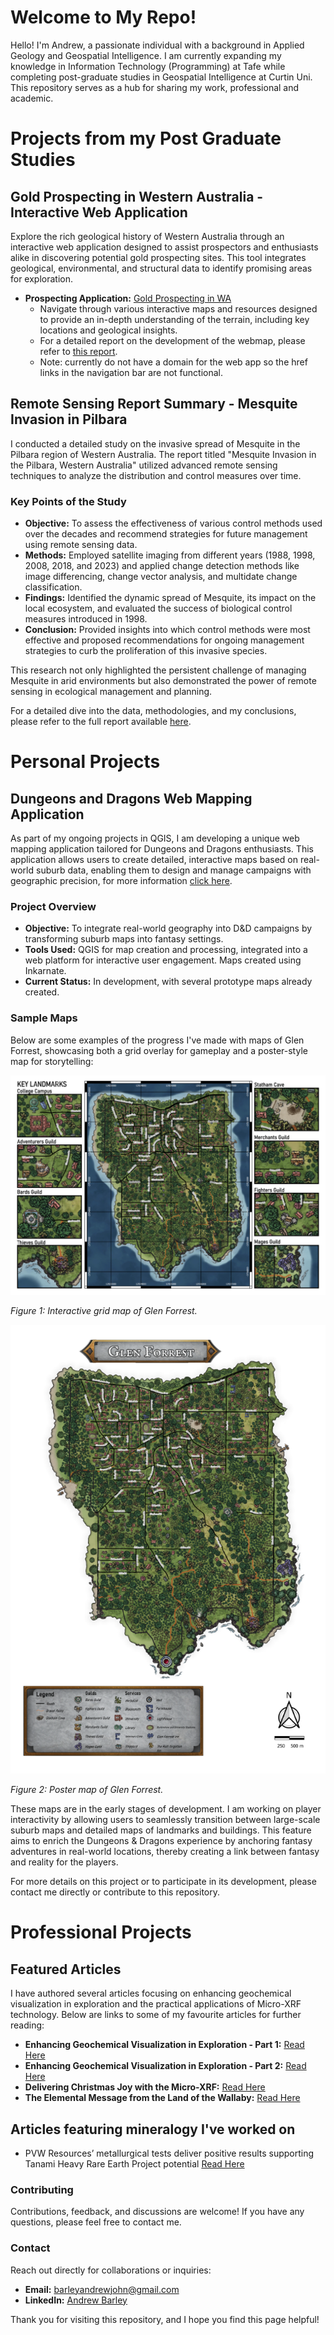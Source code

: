 # Welcome to My Repo!

Hello! I'm Andrew, a passionate individual with a background in Applied Geology and Geospatial Intelligence. I am currently expanding my knowledge in Information Technology (Programming) at Tafe while completing post-graduate studies in Geospatial Intelligence at Curtin Uni. This repository serves as a hub for sharing my work, professional and academic.

# Projects from my Post Graduate Studies

## Gold Prospecting in Western Australia - Interactive Web Application

Explore the rich geological history of Western Australia through an interactive web application designed to assist prospectors and enthusiasts alike in discovering potential gold prospecting sites. This tool integrates geological, environmental, and structural data to identify promising areas for exploration.

- **Prospecting Application:** [Gold Prospecting in WA](https://github.com/Orthopyroxene/Cover-Letter/tree/main/Prospecting%20Webmap)
  - Navigate through various interactive maps and resources designed to provide an in-depth understanding of the terrain, including key locations and geological insights.
  - For a detailed report on the development of the webmap, please refer to [this report](https://github.com/Orthopyroxene/Cover-Letter/blob/main/GIS%20Reports/Prospecting_Webmapping_App.pdf).
  - Note: currently do not have a domain for the web app so the href links in the navigation bar are not functional.

## Remote Sensing Report Summary - Mesquite Invasion in Pilbara

I conducted a detailed study on the invasive spread of Mesquite in the Pilbara region of Western Australia. The report titled "Mesquite Invasion in the Pilbara, Western Australia" utilized advanced remote sensing techniques to analyze the distribution and control measures over time.

### Key Points of the Study
- **Objective:** To assess the effectiveness of various control methods used over the decades and recommend strategies for future management using remote sensing data.
- **Methods:** Employed satellite imaging from different years (1988, 1998, 2008, 2018, and 2023) and applied change detection methods like image differencing, change vector analysis, and multidate change classification.
- **Findings:** Identified the dynamic spread of Mesquite, its impact on the local ecosystem, and evaluated the success of biological control measures introduced in 1998.
- **Conclusion:** Provided insights into which control methods were most effective and proposed recommendations for ongoing management strategies to curb the proliferation of this invasive species.

This research not only highlighted the persistent challenge of managing Mesquite in arid environments but also demonstrated the power of remote sensing in ecological management and planning.

For a detailed dive into the data, methodologies, and my conclusions, please refer to the full report available [here](https://github.com/Orthopyroxene/Cover-Letter/blob/main/GIS%20Reports/Remote_Sensing_Mesquite_Pilbara.pdf).

# Personal Projects

## Dungeons and Dragons Web Mapping Application

As part of my ongoing projects in QGIS, I am developing a unique web mapping application tailored for Dungeons and Dragons enthusiasts. This application allows users to create detailed, interactive maps based on real-world suburb data, enabling them to design and manage campaigns with geographic precision, for more information [click here](https://github.com/Orthopyroxene/Fantasy-Maps-with-QGIS/blob/main/README.md).

### Project Overview
- **Objective:** To integrate real-world geography into D&D campaigns by transforming suburb maps into fantasy settings.
- **Tools Used:** QGIS for map creation and processing, integrated into a web platform for interactive user engagement. Maps created using Inkarnate.
- **Current Status:** In development, with several prototype maps already created.

### Sample Maps
Below are some examples of the progress I've made with maps of Glen Forrest, showcasing both a grid overlay for gameplay and a poster-style map for storytelling:

![Glen Forrest Grid](https://github.com/Orthopyroxene/Cover-Letter/blob/main/Images/Glen_Forrest_Grid.png)

*Figure 1: Interactive grid map of Glen Forrest.*

![Glen Forrest Poster](https://github.com/Orthopyroxene/Cover-Letter/blob/main/Images/Glen_Forrest_Poster.png)

*Figure 2: Poster map of Glen Forrest.*

These maps are in the early stages of development. I am working on player interactivity by allowing users to seamlessly transition between large-scale suburb maps and detailed maps of landmarks and buildings. This feature aims to enrich the Dungeons & Dragons experience by anchoring fantasy adventures in real-world locations, thereby creating a link between fantasy and reality for the players.

For more details on this project or to participate in its development, please contact me directly or contribute to this repository.

# Professional Projects

## Featured Articles

I have authored several articles focusing on enhancing geochemical visualization in exploration and the practical applications of Micro-XRF technology. Below are links to some of my favourite articles for further reading:

- **Enhancing Geochemical Visualization in Exploration - Part 1:** [Read Here](https://www.portaspecs.com/enhancing-geochemical-visualization-in-exploration/)
- **Enhancing Geochemical Visualization in Exploration - Part 2:** [Read Here](https://www.portaspecs.com/enhancing-geochemical-visualization-in-exploration-part-2/)
- **Delivering Christmas Joy with the Micro-XRF:** [Read Here](https://www.portaspecs.com/delivering-christmas-joy-with-the-micro-xrf/)
- **The Elemental Message from the Land of the Wallaby:** [Read Here](https://www.portaspecs.com/the-elemental-message-from-the-land-of-the-wallaby/)

## Articles featuring mineralogy I've worked on
- PVW Resources’ metallurgical tests deliver positive results supporting Tanami Heavy Rare Earth Project potential [Read Here](https://www.proactiveinvestors.com/companies/news/978207/pvw-resources-metallurgical-tests-deliver-positive-results-supporting-tanami-heavy-rare-earth-project-potential-978207.html)

### Contributing

Contributions, feedback, and discussions are welcome! If you have any questions, please feel free to contact me.

### Contact

Reach out directly for collaborations or inquiries:
- **Email:** barleyandrewjohn@gmail.com
- **LinkedIn:** [Andrew Barley](https://www.linkedin.com/in/andrew-barley-2ab43b175/)

Thank you for visiting this repository, and I hope you find this page helpful!
